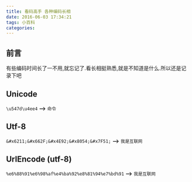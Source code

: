 ```yaml
---
title: 看码高手 各种编码长相
date: 2016-06-03 17:34:21
tags: 小百科
categories:
---
```

## 前言
  有些编码时间长了一不用,就忘记了.看长相挺熟悉,就是不知道是什么.所以还是记录下吧

## Unicode

`\u547d\u4ee4`  **-->**  `命令`

## Utf-8 

`&#x6211;&#x662F;&#x4E92;&#x8054;&#x7F51;` **-->** `我是互联网`

## UrlEncode (utf-8)
`%e6%88%91%e6%98%af%e4%ba%92%e8%81%94%e7%bd%91` **-->** `我是互联网`


